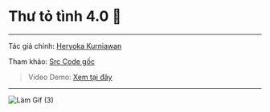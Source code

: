 # Thư tỏ tình 4.0 💌
---
Tác giả chính: [Heryoka Kurniawan](https://github.com/heryyy)

Tham khảo: [Src Code gốc](https://github.com/heryyy/pink-envelope)

> Video Demo: [Xem tại đây](https://www.tiktok.com/@dr.gifter306/video/7527984331982114055) 

---

![Làm Gif (3)](https://github.com/user-attachments/assets/053a0a32-6dce-43a6-a613-04ed846c0b7d)

